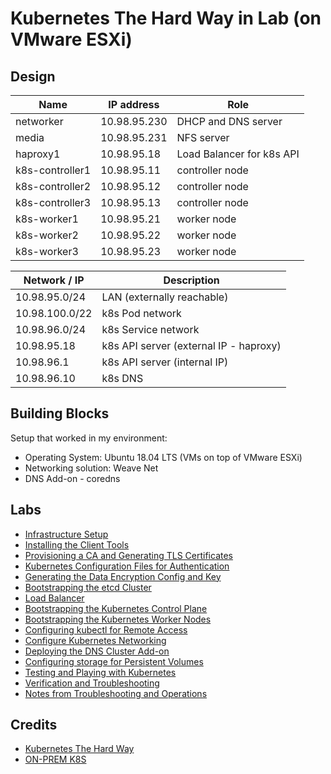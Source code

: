# Kubernetes The Hard Way in Lab (on VMware ESXi)

## Design
| Name | IP address | Role |
| ---|---|---|
| networker	| 10.98.95.230 | DHCP and DNS server |
| media	| 10.98.95.231 | NFS server |
| haproxy1	| 10.98.95.18 | Load Balancer for k8s API |
| k8s-controller1 | 10.98.95.11 | controller node |
| k8s-controller2 | 10.98.95.12 | controller node |
| k8s-controller3 | 10.98.95.13 | controller node |
| k8s-worker1 | 10.98.95.21 | worker node |
| k8s-worker2 | 10.98.95.22 | worker node |
| k8s-worker3 | 10.98.95.23 | worker node |


| Network / IP | Description |
| -------------|-------------|
| 10.98.95.0/24 | LAN (externally reachable) |
| 10.98.100.0/22 | k8s Pod network |
| 10.98.96.0/24 | k8s Service network |
| 10.98.95.18 | k8s API server (external IP - haproxy) |
| 10.98.96.1 | k8s API server (internal IP) |
| 10.98.96.10	| k8s DNS |

## Building Blocks

Setup that worked in my environment:
- Operating System: Ubuntu 18.04 LTS (VMs on top of VMware ESXi)
- Networking solution: Weave Net
- DNS Add-on - coredns

## Labs

* [Infrastructure Setup](docs/01-infrastructure-setup.md)
* [Installing the Client Tools](docs/02-client-tools.md)
* [Provisioning a CA and Generating TLS Certificates](docs/03-certificate-authority.md)
* [Kubernetes Configuration Files for Authentication](docs/04-kubernetes-configuration-files.md)
* [Generating the Data Encryption Config and Key](docs/05-data-encryption-keys.md)
* [Bootstrapping the etcd Cluster](docs/06-bootstrapping-etcd.md)
* [Load Balancer](docs/07-kubernetes-api-lb.md)
* [Bootstrapping the Kubernetes Control Plane](docs/08-bootstrapping-kubernetes-controllers.md)
* [Bootstrapping the Kubernetes Worker Nodes](docs/09-bootstrapping-kubernetes-workers.md)
* [Configuring kubectl for Remote Access](docs/10-configuring-kubectl.md)
* [Configure Kubernetes Networking](docs/11-configuring-networking.md)
* [Deploying the DNS Cluster Add-on](docs/12-dns-addon.md)
* [Configuring storage for Persistent Volumes](docs/13-storage.md)
* [Testing and Playing with Kubernetes](docs/20-playing-with-k8s.md)
* [Verification and Troubleshooting](docs/98-commands.md)
* [Notes from Troubleshooting and Operations](docs/99-scenario-notes.md)

## Credits

* [Kubernetes The Hard Way](https://github.com/kelseyhightower/kubernetes-the-hard-way)
* [ON-PREM K8S](https://blog.csnet.me/k8s-thw/)
